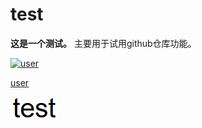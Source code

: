 # test
**这是一个测试。** 主要用于试用github仓库功能。

[![user](https://github.com/sparkgetwild)](https://github.com/sparkgetwild)

[user](https://github.com/sparkgetwild)

![image](https://github.com/sparkgetwild/test/blob/main/test/%E5%B1%8F%E5%B9%95%E6%88%AA%E5%9B%BE%202025-01-25%20142612.png)
